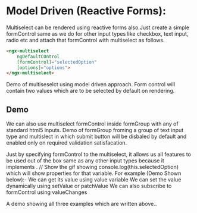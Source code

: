 # Model Driven (Reactive Forms):

Multiselect can be rendered using reactive forms also.Just create a simple formControl same as we do for other input types like checkbox, text input, radio etc and attach that formControl with multiselect as follows.

```html
<ngx-multiselect 
  	ngDefaultCOntrol 
	[formControl]="selectedOption" 
	[options]="options">
</ngx-multiselect>
```

Demo of multiseselct using model driven approach.
	Form control will contain two values which are to be selected by default on rendering.

## Demo

<ms-model-driven></ms-model-driven>

<code-tabs>
  <code-pane title="app/app.component.ts" path="attribute-directives/src/app/app.component.ts"></code-pane>
  <code-pane title="app/app.component.html" path="attribute-directives/src/app/app.component.html"></code-pane>
</code-tabs>

We can also use multiselect formControl inside formGroup with any of standard html5 inputs.
Demo of formGroup froming a group of text input type and multislect in which submit button will be disbaled by default and enabled only on required validation satisfacation.

Just by specifying formControl to the multiselect, it allows us all features to be used out of the box same as any other input types because it implements .
// Show the gif showing console.log(this.selectedOption) which will show properties for that variable.
For example (Demo Shown below):- 
We can get its value using value variable
We can set the value dynamically using setValue or patchValue
We can also subscribe to formControl using valueChanges

A demo showing all three examples which are written above..
